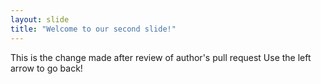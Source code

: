 ```yaml
---
layout: slide
title: "Welcome to our second slide!"
---
```

This is the change made after review of author's pull request
Use the left arrow to go back!
